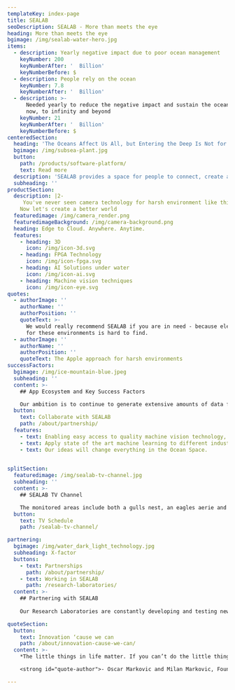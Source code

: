 ```yaml
---
templateKey: index-page
title: SEALAB
seoDescription: SEALAB - More than meets the eye
heading: More than meets the eye
bgimage: /img/sealab-water-hero.jpg
items:
  - description: Yearly negative impact due to poor ocean management
    keyNumber: 200
    keyNumberAfter: '  Billion'
    keyNumberBefore: $
  - description: People rely on the ocean
    keyNumber: 7.8
    keyNumberAfter: '  Billion'
  - description: >-
      Needed yearly to reduce the negative impact and sustain the ocean from
      now, to infinity and beyond
    keyNumber: 21
    keyNumberAfter: '  Billion'
    keyNumberBefore: $
centeredSection:
  heading: 'The Oceans Affect Us All, but Entering the Deep Is Not for Everyone'
  bgimage: /img/subsea-plant.jpg
  button:
    path: /products/software-platform/
    text: Read more
  description: 'SEALAB provides a space for people to connect, create and communicate'
  subheading: ''
productSection:
  description: |2-
     You've never seen camera technology for harsh environment like this. 
    Now let's create a better world
  featuredimage: /img/camera_render.png
  featuredimageBackground: /img/camera-background.png
  heading: Edge to Cloud. Anywhere. Anytime.
  features:
    - heading: 3D
      icon: /img/icon-3d.svg
    - heading: FPGA Technology
      icon: /img/icon-fpga.svg
    - heading: AI Solutions under water
      icon: /img/icon-ai.svg
    - heading: Machine vision techniques
      icon: /img/icon-eye.svg
quotes:
  - authorImage: ''
    authorName: ''
    authorPosition: ''
    quoteText: >-
      We would really recommend SEALAB if you are in need - because electronics
      for these environments is hard to find.
  - authorImage: ''
    authorName: ''
    authorPosition: ''
    quoteText: The Apple approach for harsh environments
successFactors:
  bgimage: /img/ice-mountain-blue.jpeg
  subheading: ''
  content: >-
    ## App Ecosystem and Key Success Factors

    Our ambition is to continue to generate extensive amounts of data from the ocean and scale up our App community. Not only collecting images and data but collecting the right data. Only in this way will smart and effective apps and AI solutions be created.
  button:
    text: Collaborate with SEALAB
    path: /about/partnership/
  features:
    - text: Enabling easy access to quality machine vision technology, images, expertise and support
    - text: Apply state of the art machine learning to different industries.
    - text: Our ideas will change everything in the Ocean Space.

    
splitSection:
  featuredimage: /img/sealab-tv-channel.jpg
  subheading: ''
  content: >-
    ## SEALAB TV Channel

    The monitored areas include both a gulls nest, an eagles aerie and our own custom built lobster shelter. The goal for this project is simply to satisfy our own curiosity and to provide the inhabitants of Gjæsingen island with a new way to enjoy their local environment.
  button: 
    text: TV Schedule
    path: /sealab-tv-channel/

partnering:
  bgimage: /img/water_dark_light_technology.jpg
  subheading: X-factor
  buttons:
    - text: Partnerships
      path: /about/partnership/
    - text: Working in SEALAB
      path: /research-laboratories/
  content: >-
    ## Partnering with SEALAB
    
    Our Research Laboratories are constantly developing and testing new technological solutions. SEALAB’s DNA is very strong when we talk about creativity and different ways of thinking. We need more Rockstars on the team. If you have X-factor and what is needed – launch your career at SEALAB.

quoteSection:
  button: 
    text: Innovation ‘cause we can
    path: /about/innovation-cause-we-can/
  content: >-
    *The little things in life matter. If you can’t do the little things right, you’ll never be able to do the big things right.*

    <strong id="quote-author">- Oscar Markovic and Milan Markovic, Founders at Work</strong>

---
```


